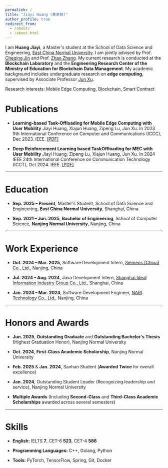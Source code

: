 ```yaml
---
permalink: /
title: "Jiayi Huang (黄家轶)"
author_profile: true
redirect_from: 
  - /about/
  - /about.html
---
```



I am **Huang Jiayi**, a Master's student at the School of Data Science and Engineering, [East China Normal University](https://www.ecnu.edu.cn/). I am jointly advised by Prof. [Cheqing Jin](https://faculty.ecnu.edu.cn/_s37/jcq_en/main.psp) and Prof. [Zhao Zhang](https://faculty.ecnu.edu.cn/_s37/zz2/main.psp). My current research is conducted at the **Blockchain Laboratory** and the **Engineering Research Center of the Ministry of Education for Blockchain Data Management**. My academic background includes undergraduate research on **edge computing**, supervised by Associate Professor [Jun Xu](https://ceai.njnu.edu.cn/info/1611/11581.htm).

Research interests: Mobile Edge Computing, Blockchain, Smart Contract

# Publications

* **Learning-based Task-Offloading for Mobile Edge Computing with User Mobility**
  Jiayi Huang, Xiajun Huang, Zipeng Lu, Jun Xu. In 2023 9th International Conference on Computer and Communications (ICCC), Dec 2023. IEEE. [[PDF]](/files/ICCC.pdf)

* **Deep Reinforcement Learning based TaskOffloading for MEC with User Mobility**
  Jiayi Huang, Zipeng Lu, Xiajun Huang, Jun Xu. In 2024 IEEE 24th International Conference on Communication Technology (ICCT), Oct 2024. IEEE. [[PDF]](/files/ICCT.pdf)

---

# Education

* **Sep. 2025 – Present**, Master's Student, School of Data Science and Engineering, **East China Normal University**, Shanghai, China

* **Sep. 2021 – Jun. 2025**, **Bachelor of Engineering**, School of Computer Science, **Nanjing Normal University**, Nanjing, China

---

# Work Experience

* **Oct. 2024 – Mar. 2025**, Software Development Intern, [Siemens (China) Co., Ltd.](https://www.siemens.com/cn/zh.html), Nanjing, China

* **Jul. 2024 – Aug. 2024**, Java Development Intern, [Shanghai Ideal Information Industry Group Co., Ltd.](https://www.meetingnow.cn/index.html), Shanghai, China

* **Jan. 2024 – Mar. 2024**, Software Development Engineer, [NARI Technology Co., Ltd.](https://job.sgepri.sgcc.com.cn/nari-career-ui/knownari/aboutnari), Nanjing, China

---

# Honors and Awards

* **Jun. 2025**, **Outstanding Graduate** and **Outstanding Bachelor's Thesis** (Highest Graduation Honor), Nanjing Normal University

* **Oct. 2024**, **First-Class Academic Scholarship**, Nanjing Normal University

* **Feb. 2025** & **Jan. 2024**, Sanhao Student (**Awarded Twice** for overall excellence)

* **Jan. 2024**, Outstanding Student Leader (Recognizing leadership and service), Nanjing Normal University

* **Multiple Awards** (Including **Second-Class** and **Third-Class Academic Scholarships** awarded across several semesters)

---

# Skills

* **English:** IELTS **7**, CET-6 **523**, CET-4 **586**

* **Programming Languages:** C++, Golang, Python

* **Tools:** PyTorch, TensorFlow, Spring, Git, Docker